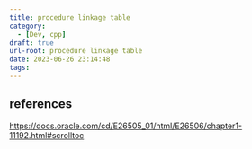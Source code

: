```yaml
---
title: procedure linkage table
category:
  - [Dev, cpp]
draft: true
url-root: procedure linkage table
date: 2023-06-26 23:14:48
tags:
---
```


## references
https://docs.oracle.com/cd/E26505_01/html/E26506/chapter1-11192.html#scrolltoc
